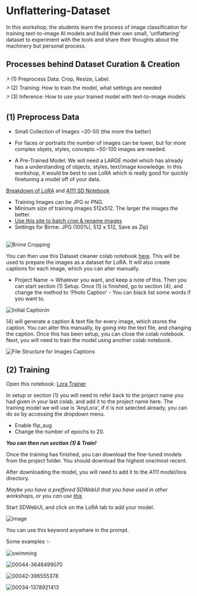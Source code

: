 # Unflattering-Dataset
In this workshop, the students learn the process of image classification for training text-to-image AI models and build their own small, ‘unflattering’ dataset to experiment with the tools and share their thoughts about the machinery but personal process.

## Processes behind Dataset Curation & Creation

🡥 (1) Preprocess Data: Crop, Resize, Label. <br/>
🡥 (2) Training: How to train the model, what settings are needed <br/>
🡥 (3) Inference: How to use your trained model with text-to-image models <br/>

## (1) Preprocess Data

* Small Collection of Images ~20-50 (the more the better)
  
* For faces or portraits the number of images can be lower, but for more complex objets, styles, concepts ~50-100 images are needed.
* A Pre-Trained Model: We will need a LARGE model which has already has a understanding of objects, styles, text/image knowledge. In this workshop, it would be best to use LoRA which is really good for quickly finetuning a model off of your data.
  
[Breakdown of LoRA](https://softwarekeep.com/help-center/how-to-use-stable-diffusion-lora-models) and [A111 SD Notebook](https://github.com/AUTOMATIC1111/stable-diffusion-webui)

* Training Images can be JPG or PNG.
* Mininum size of training images 512x512. The larger the images the better.
* [Use this site to batch crop & rename images](https://www.birme.net/?image_format=jpeg&quality_jpeg=100&rename=EnterNameHere-XXX)
* Settings for Birme: JPG (100%), 512 x 512, Save as Zip)

<br/>![Brime Cropping](https://github.com/Caileannn/Unflattering-Dataset/assets/25906839/838d8abc-08c1-4a17-a2fc-660d6e6110d6)
  
You can then use this Dataset cleaner colab notebook [here](https://colab.research.google.com/drive/1pxk4SovIhZl4HaLmBJo50ZjCKOuofMwb#scrollTo=WBFik7accyDz). This will be used to prepare the images as a dataset for LoRA. It will also create captions for each image, which you can alter manually.

* Project Name -> Whatever you want, and keep a note of this.
Then you can start section (1) Setup. Once (1) is finished, go to section (4), and change the method to 'Photo Caption' - You can black list some words if you want to.

![Initial Captionin](https://github.com/Caileannn/Unflattering-Dataset/assets/25906839/b28f7470-1460-46d6-8cbc-96378fd43818)

(4) will generate a caption & text file for every image, which stores the caption. You can alter this manually, by going into the text file, and changing the caption. Once this has been setup, you can close the colab notebook. Next, you will need to train the model using another colab notebook.

![File Structure for Images   Captions](https://github.com/Caileannn/Unflattering-Dataset/assets/25906839/a25ea580-977d-4fc2-ad0f-d482b1968c85)

## (2) Training

Open this notebook: [Lora Trainer](https://colab.research.google.com/drive/1-D0l9UdkmUx25EonusH0ZGtzqqPWgo_c#scrollTo=OglZzI_ujZq-)
  
In setup or section (1) you will need to refer back to the project name you had given in your last colab, and add it to the project name here. The training model we will use is 'AnyLora', if it is not selected already, you can do so by accessing the dropdown menu.

* Enable flip_aug
* Change the number of epochs to 20.
  
**_You can then run section (1) & Train!_**

Once the training has finished, you can download the fine-tuned models from the project folder. You should download the highest one/most recent.

After downloading the model, you will need to add it to the A111 model/lora directory.

_Maybe you have a preffered SDWebUI that you have used in other workshops, or you can use [this](https://colab.research.google.com/github/TheLastBen/fast-stable-diffusion/blob/main/fast_stable_diffusion_AUTOMATIC1111.ipynb#scrollTo=PjzwxTkPSPHf)_

Start SDWebUI, and click on the LoRA tab to add your model.

![image](https://github.com/Caileannn/Unflattering-Dataset/assets/25906839/667b45ed-7bfd-447e-b814-8068ddff8ec5)

You can use this keyword anywhere in the prompt.

Some examples ✨

![swimming](https://github.com/Caileannn/Unflattering-Dataset/assets/25906839/2f28b8a3-b327-4c65-9ca8-5c9255de0dae)

![00044-3648499070](https://github.com/Caileannn/Unflattering-Dataset/assets/25906839/7e37faac-4d6a-4e18-bfd9-b74f077c4eda)

![00042-396555378](https://github.com/Caileannn/Unflattering-Dataset/assets/25906839/6dbdf04b-6360-4224-8331-680c0a6b658b)

![00034-1378921413](https://github.com/Caileannn/Unflattering-Dataset/assets/25906839/210e7b44-af93-44d7-bc0c-72528282bb50)





